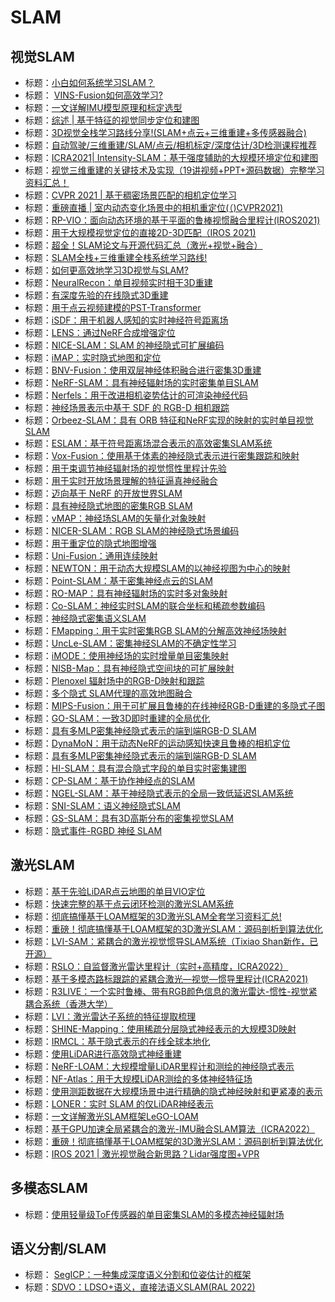# SLAM

## 视觉SLAM

- 标题：[小白如何系统学习SLAM？](https://mp.weixin.qq.com/s/VgjGHGYJEFzGT3-Td4J1GQ)
- 标题：  [VINS-Fusion如何高效学习?](https://mp.weixin.qq.com/s/S0MxcKgNVRtJXPKNBFAV4Q)  
- 标题：[一文详解IMU模型原理和标定选型](https://mp.weixin.qq.com/s/Tbk7pR1HDvCx0EiLwi2uEQ)
- 标题：[综述 | 基于特征的视觉同步定位和建图](https://mp.weixin.qq.com/s/vcXsXQUoGA2_53ap1OSgCg)
- 标题：[3D视觉全栈学习路线分享!(SLAM+点云+三维重建+多传感器融合)](https://mp.weixin.qq.com/s/LajWnnPejbQUKL2Ught9sg)
- 标题：[自动驾驶/三维重建/SLAM/点云/相机标定/深度估计/3D检测课程推荐](https://mp.weixin.qq.com/s/N-LOPE_oZGPTyRggwxz10Q)
- 标题：[ICRA2021| Intensity-SLAM：基于强度辅助的大规模环境定位和建图](https://mp.weixin.qq.com/s/PO3eSAAXsSwFiImA5aNXsQ)
- 标题：[视觉三维重建的关键技术及实现（19讲视频+PPT+源码数据）完整学习资料汇总！](https://mp.weixin.qq.com/s/tHFQO0XagWwwwJNdAP19xQ)
- 标题：[CVPR 2021 | 基于稠密场景匹配的相机定位学习](https://mp.weixin.qq.com/s/L5_xa2K0lOtAZi7DtvwE3w)
- 标题：[重磅直播 | 室内动态变化场景中的相机重定位(（)CVPR2021)](https://mp.weixin.qq.com/s/QXor-Nt92Ih2cnRoSLJAAA)
- 标题：[RP-VIO：面向动态环境的基于平面的鲁棒视惯融合里程计(IROS2021)](https://mp.weixin.qq.com/s/RLIqYNQ2Ajy572vQ_d8e-Q)  
- 标题：[用于大规模视觉定位的直接2D-3D匹配（IROS 2021)](https://mp.weixin.qq.com/s/3fbpaYq4VGRvmND55yLixg)
- 标题：[超全！SLAM论文与开源代码汇总（激光+视觉+融合）](https://mp.weixin.qq.com/s/rAoGOlXLDvJ_MT__S9Sgpw)
- 标题：[SLAM全栈+三维重建全栈系统学习路线!](https://mp.weixin.qq.com/s/6TP1DVVMv7tRUuJUcJF9Ow)
- 标题：[如何更高效地学习3D视觉与SLAM?](https://mp.weixin.qq.com/s/VJ0ud2Q7LUPIYu9oN_J8TA)
- 标题：[NeuralRecon：单目视频实时相干3D重建](https://arxiv.org/pdf/2104.00681.pdf)
- 标题：[有深度先验的在线隐式3D重建](https://openaccess.thecvf.com/content/CVPR2021/papers/Huang_DI-Fusion_Online_Implicit_3D_Reconstruction_With_Deep_Priors_CVPR_2021_paper.pdf)
- 标题：[用于点云视频建模的PST-Transformer](https://mp.weixin.qq.com/s/vQqTLguY5DG6B6-5i5e3Cg)
- 标题：[iSDF：用于机器人感知的实时神经符号距离场](https://arxiv.org/abs/2204.02296)
- 标题：[LENS：通过NeRF合成增强定位](https://arxiv.org/abs/2110.06558)
- 标题：[NICE-SLAM：SLAM 的神经隐式可扩展编码](https://arxiv.org/abs/2112.12130)
- 标题：[iMAP：实时隐式地图和定位](https://arxiv.org/abs/2103.12352)
- 标题：[BNV-Fusion：使用双层神经体积融合进行密集3D重建](https://arxiv.org/pdf/2204.01139.pdf)
- 标题：[NeRF-SLAM：具有神经辐射场的实时密集单目SLAM](https://arxiv.org/pdf/2210.13641.pdf)
- 标题：[Nerfels：用于改进相机姿势估计的可渲染神经代码](https://openaccess.thecvf.com/content/CVPR2022W/IMW/papers/Avraham_Nerfels_Renderable_Neural_Codes_for_Improved_Camera_Pose_Estimation_CVPRW_2022_paper.pdf)
- 标题：[神经场景表示中基于 SDF 的 RGB-D 相机跟踪](https://neural-implicit-workshop.stanford.edu/assets/pdf/bruns.pdf)
- 标题：[Orbeez-SLAM：具有 ORB 特征和NeRF实现的映射的实时单目视觉SLAM](https://arxiv.org/pdf/2209.13274.pdf)
- 标题：[ESLAM：基于符号距离场混合表示的高效密集SLAM系统](https://arxiv.org/pdf/2211.11704.pdf)
- 标题：[Vox-Fusion：使用基于体素的神经隐式表示进行密集跟踪和映射](https://arxiv.org/pdf/2210.15858.pdf)
- 标题：[用于束调节神经辐射场的视觉惯性里程计先验](https://arxiv.org/pdf/2210.15858.pdf)
- 标题：[用于实时开放场景理解的特征逼真神经融合](https://arxiv.org/pdf/2210.03043.pdf)
- 标题：[迈向基于 NeRF 的开放世界SLAM](https://arxiv.org/pdf/2301.03102.pdf)
- 标题：[具有神经隐式地图的密集RGB SLAM](https://arxiv.org/pdf/2301.08930v1.pdf)
- 标题：[vMAP：神经场SLAM的矢量化对象映射](https://arxiv.org/pdf/2302.01838.pdf)
- 标题：[NICER-SLAM：RGB SLAM的神经隐式场景编码](https://arxiv.org/pdf/2302.03594.pdf)
- 标题：[用于重定位的隐式地图增强](https://link.springer.com/chapter/10.1007/978-3-031-25066-8_36)
- 标题：[Uni-Fusion：通用连续映射](https://arxiv.org/pdf/2303.12678.pdf)
- 标题：[NEWTON：用于动态大规模SLAM的以神经视图为中心的映射](https://arxiv.org/pdf/2303.13654v1.pdf)
- 标题：[Point-SLAM：基于密集神经点云的SLAM](https://arxiv.org/pdf/2304.04278.pdf)
- 标题：[RO-MAP：具有神经辐射场的实时多对象映射](https://ieeexplore.ieee.org/document/10209177)
- 标题：[Co-SLAM：神经实时SLAM的联合坐标和稀疏参数编码](https://arxiv.org/pdf/2304.14377.pdf)
- 标题：[神经隐式密集语义SLAM](https://arxiv.org/pdf/2304.14560.pdf)
- 标题：[FMapping：用于实时密集RGB SLAM的分解高效神经场映射](https://arxiv.org/pdf/2306.00579v1.pdf)
- 标题：[UncLe-SLAM：密集神经SLAM的不确定性学习](https://arxiv.org/pdf/2306.11048.pdf)
- 标题：[iMODE：使用神经场的实时增量单目密集映射](https://ieeexplore.ieee.org/stamp/stamp.jsp?tp=&arnumber=10161538)
- 标题：[NISB-Map：具有神经隐式空间块的可扩展映射](https://ieeexplore.ieee.org/stamp/stamp.jsp?arnumber=10163242)
- 标题：[Plenoxel 辐射场中的RGB-D映射和跟踪](https://arxiv.org/pdf/2307.03404.pdf)
- 标题：[多个隐式 SLAM代理的高效地图融合](https://ieeexplore.ieee.org/abstract/document/10189088)
- 标题：[MIPS-Fusion：用于可扩展且鲁棒的在线神经RGB-D重建的多隐式子图](https://arxiv.org/pdf/2308.08741.pdf)
- 标题：[GO-SLAM：一致3D即时重建的全局优化](https://arxiv.org/pdf/2309.02436.pdf)
- 标题：[具有多MLP密集神经隐式表示的端到端RGB-D SLAM](https://ieeexplore.ieee.org/stamp/stamp.jsp?tp=&arnumber=10238793)
- 标题：[DynaMoN：用于动态NeRF的运动感知快速且鲁棒的相机定位](https://arxiv.org/pdf/2309.08927.pdf)
- 标题：[具有多MLP密集神经隐式表示的端到端RGB-D SLAM](https://ieeexplore.ieee.org/stamp/stamp.jsp?tp=&arnumber=10238793)
- 标题：[HI-SLAM：具有混合隐式字段的单目实时密集建图](https://arxiv.org/pdf/2310.04787.pdf)
- 标题：[CP-SLAM：基于协作神经点的SLAM](https://openreview.net/pdf?id=dFSeZm6dTC)
- 标题：[NGEL-SLAM：基于神经隐式表示的全局一致低延迟SLAM系统](https://arxiv.org/pdf/2311.09525.pdf)
- 标题：[SNI-SLAM：语义神经隐式SLAM](https://arxiv.org/pdf/2311.11016.pdf)
- 标题：[GS-SLAM：具有3D高斯分布的密集视觉SLAM](https://arxiv.org/pdf/2311.11013.pdf)
- 标题：[隐式事件-RGBD 神经 SLAM](https://arxiv.org/pdf/2311.11013.pdf)

## 激光SLAM

- 标题：[基于先验LiDAR点云地图的单目VIO定位](https://mp.weixin.qq.com/s/Mlo7m_7eUM_AstjAE16i9Q)
- 标题：[快速完整的基于点云闭环检测的激光SLAM系统](https://mp.weixin.qq.com/s/6XZCW3m6SuzkKi0c5T2zww)
- 标题：[彻底搞懂基于LOAM框架的3D激光SLAM全套学习资料汇总!](https://mp.weixin.qq.com/s/nnyg0sbrn2YaYzBfVeleYw)
- 标题：[重磅！彻底搞懂基于LOAM框架的3D激光SLAM：源码剖析到算法优化](https://mp.weixin.qq.com/s/lfA-xwPNvR3-laemEGBAqQ)
- 标题：[LVI-SAM：紧耦合的激光视觉惯导SLAM系统（Tixiao Shan新作，已开源）](https://mp.weixin.qq.com/s/NQoMP3gCsiaPgofdt2QejA)
- 标题：[RSLO：自监督激光雷达里程计（实时+高精度，ICRA2022）](https://mp.weixin.qq.com/s/8L5XZpG1VXuHwyYtiHyRyQ)
- 标题：[基于多模态路标跟踪的紧耦合激光—视觉—惯导里程计(ICRA2021)](https://mp.weixin.qq.com/s/vpfG5OQ7Hdz83fA3EFvdVg) 
- 标题：[R3LIVE：一个实时鲁棒、带有RGB颜色信息的激光雷达-惯性-视觉紧耦合系统（香港大学）](https://mp.weixin.qq.com/s/oIZQKFJ35co5gXCiuBXpRg)
- 标题：[LVI：激光雷达子系统的特征提取梳理](https://mp.weixin.qq.com/s/wXY8d_W_7AJVJyWrJZEFsw)
- 标题：[SHINE-Mapping：使用稀疏分层隐式神经表示的大规模3D映射](https://arxiv.org/pdf/2210.02299.pdf)
- 标题：[IRMCL：基于隐式表示的在线全球本地化](https://arxiv.org/pdf/2210.03113.pdf)
- 标题：[使用LiDAR进行高效隐式神经重建](https://arxiv.org/pdf/2302.14363.pdf)
- 标题：[NeRF-LOAM：大规模增量LiDAR里程计和测绘的神经隐式表示](https://arxiv.org/pdf/2303.10709.pdf)
- 标题：[NF-Atlas：用于大规模LiDAR测绘的多体神经特征场](https://arxiv.org/pdf/2304.04624.pdf)
- 标题：[使用测距数据在大规模场景中进行精确的隐式神经映射和更紧凑的表示](https://ieeexplore.ieee.org/stamp/stamp.jsp?tp=&arnumber=10238795)
- 标题：[LONER：实时 SLAM 的仅LiDAR神经表示](https://arxiv.org/pdf/2309.04937.pdf)
- 标题：[一文详解激光SLAM框架LeGO-LOAM](https://mp.weixin.qq.com/s/XjPCFEygTgts0p8CS6BOfw)
- 标题：[基于GPU加速全局紧耦合的激光-IMU融合SLAM算法（ICRA2022）](https://mp.weixin.qq.com/s/j3CTqdT5uVueUesO9XV_Hg)
- 标题：[重磅！彻底搞懂基于LOAM框架的3D激光SLAM：源码剖析到算法优化](https://mp.weixin.qq.com/s/uUqbKFNc-K75JvIjZc8qxQ)
- 标题：[IROS 2021 | 激光视觉融合新思路？Lidar强度图+VPR](https://mp.weixin.qq.com/s/hY39dNzI7QyZmn_t5Io1qw)

## 多模态SLAM

- 标题：[使用轻量级ToF传感器的单目密集SLAM的多模态神经辐射场](https://arxiv.org/pdf/2308.14383.pdf)

## 语义分割/SLAM

- 标题： [SegICP：一种集成深度语义分割和位姿估计的框架](https://mp.weixin.qq.com/s/pmMHVZWZjmQS2NMoPJrKzg)   
- 标题：[SDVO：LDSO+语义，直接法语义SLAM(RAL 2022)](https://mp.weixin.qq.com/s/lXRo0qAVvc6F4logi6dFQA)